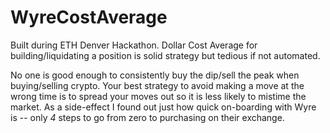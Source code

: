 # WyreCostAverage
Built during ETH Denver Hackathon.  Dollar Cost Average for building/liquidating a position is solid strategy but tedious if not automated.

No one is good enough to consistently buy the dip/sell the peak when buying/selling crypto.  Your best strategy to avoid making a move at the wrong time is to spread your moves out so it is less likely to mistime the market.  As a side-effect I found out just how quick on-boarding with Wyre is -- only *4* steps to go from zero to purchasing on their exchange.
